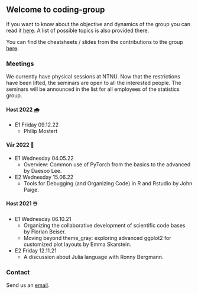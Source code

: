 ## Welcome to coding-group

If you want to know about the objective and dynamics of the group you can read it [here](https://github.com/anyosa/coding-group/blob/gh-pages/about.md). A list of possible topics is also provided there.

You can find the cheatsheets / slides from the contributions to the group [here](https://github.com/anyosa/coding-group/tree/gh-pages/contributions).

### Meetings 

We currently have physical sessions at NTNU. Now that the restrictions have been lifted, the seminars are open to all the interested people. 
The seminars will be announced in the list for all employees of the statistics group.

#### Høst 2022 🌧

- E1 Friday 09.12.22
  - Philip Mostert

#### Vår 2022 🌺

- E1 Wednesday 04.05.22
  -  Overview: Common use of PyTorch from the basics to the advanced by Daesoo Lee.
- E2 Wednesday 15.06.22
  - Tools for Debugging (and Organizing Code) in R and Rstudio by John Paige.

#### Høst 2021 ☃️

- E1 Wednesday 06.10.21
  - Organizing the collaborative development of scientific code bases by Florian Beiser.
  - Moving beyond theme_gray: exploring advanced ggplot2 for customized plot layouts by Emma Skarstein.
- E2 Friday 12.11.21
	- A discussion about Julia language with Ronny Bergmann.

### Contact

Send us an [email](https://www.ntnu.edu/employees/susan.anyosa).
